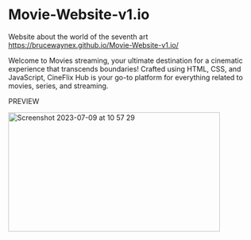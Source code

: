 # Movie-Website-v1.io
Website about the world of the seventh art
https://brucewaynex.github.io/Movie-Website-v1.io/

Welcome to Movies streaming, your ultimate destination for a cinematic experience that transcends boundaries! Crafted using HTML, CSS, and JavaScript, CineFlix Hub is your go-to platform for everything related to movies, series, and streaming.

PREVIEW

<img width="426" height="240" alt="Screenshot 2023-07-09 at 10 57 29" src="https://github.com/BruceWayneX/Movie-Website-v1.io/blob/main/Untitled%20%E2%80%91%20Made%20with%20FlexClip.gif">
